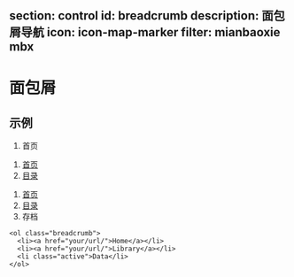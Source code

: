﻿section: control
id: breadcrumb
description: 面包屑导航
icon: icon-map-marker
filter: mianbaoxie mbx
---

# 面包屑

## 示例

<div class="example">
  <ol class="breadcrumb">
    <li><i class="icon icon-home"></i> 首页</li>
  </ol>
  <ol class="breadcrumb">
    <li><a href="#"><i class="icon icon-home"></i> 首页</a></li>
    <li><a href="#">目录</a></li>
  </ol>
  <ol class="breadcrumb">
    <li><a href="#"><i class="icon icon-home"></i> 首页</a></li>
    <li><a href="#">目录</a></li>
    <li class="active">存档</li>
  </ol>
</div>

```
<ol class="breadcrumb">
  <li><a href="your/url/">Home</a></li>
  <li><a href="your/url/">Library</a></li>
  <li class="active">Data</li>
</ol>
```

